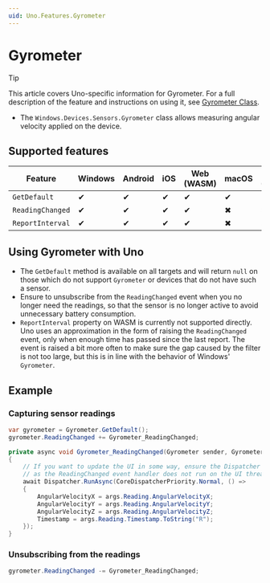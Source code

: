 ```yaml
---
uid: Uno.Features.Gyrometer
---
```


# Gyrometer

> [!TIP]
> This article covers Uno-specific information for Gyrometer. For a full description of the feature and instructions on using it, see [Gyrometer Class](https://learn.microsoft.com/uwp/api/windows.devices.sensors.gyrometer).

* The `Windows.Devices.Sensors.Gyrometer` class allows measuring angular velocity applied on the device.

## Supported features

| Feature          | Windows | Android | iOS | Web (WASM) | macOS | Linux (Skia) | Win 7 (Skia) |
|------------------|---------|---------|-----|------------|-------|--------------|--------------|
| `GetDefault`     | ✔       | ✔       | ✔   | ✔          | ✔     | ✔            | ✔            |
| `ReadingChanged` | ✔       | ✔       | ✔   | ✔          | ✖     | ✖            | ✖            |
| `ReportInterval` | ✔       | ✔       | ✔   | ✔          | ✖     | ✖            | ✖            |

## Using Gyrometer with Uno

* The `GetDefault` method is available on all targets and will return `null` on those which do not support `Gyrometer` or devices that do not have such a sensor.
* Ensure to unsubscribe from the `ReadingChanged` event when you no longer need the readings, so that the sensor is no longer active to avoid unnecessary battery consumption.
* `ReportInterval` property on WASM is currently not supported directly. Uno uses an approximation in the form of raising the `ReadingChanged` event, only when enough time has passed since the last report. The event is raised a bit more often to make sure the gap caused by the filter is not too large, but this is in line with the behavior of Windows' `Gyrometer`.

## Example

### Capturing sensor readings

```csharp
var gyrometer = Gyrometer.GetDefault();
gyrometer.ReadingChanged += Gyrometer_ReadingChanged;

private async void Gyrometer_ReadingChanged(Gyrometer sender, GyrometerReadingChangedEventArgs args)
{
    // If you want to update the UI in some way, ensure the Dispatcher is used,
    // as the ReadingChanged event handler does not run on the UI thread.
    await Dispatcher.RunAsync(CoreDispatcherPriority.Normal, () =>
    {
        AngularVelocityX = args.Reading.AngularVelocityX;
        AngularVelocityY = args.Reading.AngularVelocityY;
        AngularVelocityZ = args.Reading.AngularVelocityZ;
        Timestamp = args.Reading.Timestamp.ToString("R");
    });
}
```

### Unsubscribing from the readings

```csharp
gyrometer.ReadingChanged -= Gyrometer_ReadingChanged;
```
